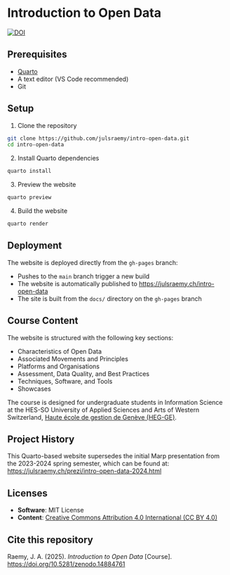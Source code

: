 # Introduction to Open Data

[![DOI](https://zenodo.org/badge/917662914.svg)](https://doi.org/10.5281/zenodo.14884761)

## Prerequisites
- [Quarto](https://quarto.org/docs/get-started/)
- A text editor (VS Code recommended)
- Git

## Setup
1. Clone the repository

```bash
git clone https://github.com/julsraemy/intro-open-data.git
cd intro-open-data
```

2. Install Quarto dependencies

```bash
quarto install
```

3. Preview the website

```bash
quarto preview
```

4. Build the website

```bash
quarto render
```

## Deployment
The website is deployed directly from the `gh-pages` branch:
- Pushes to the `main` branch trigger a new build
- The website is automatically published to https://julsraemy.ch/intro-open-data
- The site is built from the `docs/` directory on the `gh-pages` branch

## Course Content
The website is structured with the following key sections:
- Characteristics of Open Data
- Associated Movements and Principles
- Platforms and Organisations
- Assessment, Data Quality, and Best Practices
- Techniques, Software, and Tools
- Showcases

The course is designed for undergraduate students in Information Science at the HES-SO University of Applied Sciences and Arts of Western Switzerland, [Haute école de gestion de Genève (HEG-GE)](https://hesge.ch/heg/).

## Project History
This Quarto-based website supersedes the initial Marp presentation from the 2023-2024 spring semester, which can be found at: https://julsraemy.ch/prezi/intro-open-data-2024.html

## Licenses
- **Software**: MIT License
- **Content**: [Creative Commons Attribution 4.0 International (CC BY 4.0)](https://creativecommons.org/licenses/by/4.0/)

## Cite this repository
Raemy, J. A. (2025). *Introduction to Open Data* [Course]. https://doi.org/10.5281/zenodo.14884761


